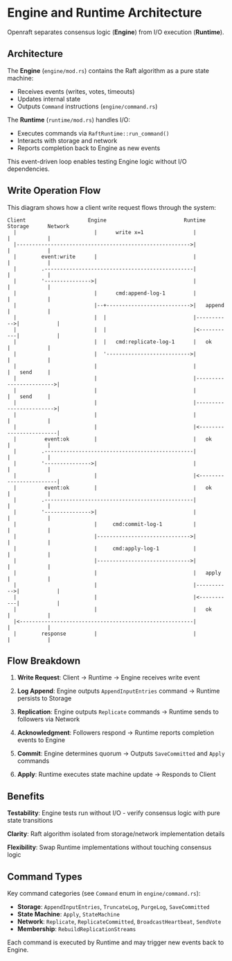 # Engine and Runtime Architecture

Openraft separates consensus logic (**Engine**) from I/O execution (**Runtime**).

## Architecture

The **Engine** (`engine/mod.rs`) contains the Raft algorithm as a pure state machine:
- Receives events (writes, votes, timeouts)
- Updates internal state
- Outputs `Command` instructions (`engine/command.rs`)

The **Runtime** (`runtime/mod.rs`) handles I/O:
- Executes commands via `RaftRuntime::run_command()`
- Interacts with storage and network
- Reports completion back to Engine as new events

This event-driven loop enables testing Engine logic without I/O dependencies.

## Write Operation Flow

This diagram shows how a client write request flows through the system:

```text
Client                    Engine                         Runtime      Storage      Network
  |                         |      write x=1                |            |            |
  |-------------------------------------------------------->|            |            |
  |        event:write      |                               |            |            |
  |        .------------------------------------------------|            |            |
  |        '--------------->|                               |            |            |
  |                         |      cmd:append-log-1         |            |            |
  |                         |--+--------------------------->|   append   |            |
  |                         |  |                            |----------->|            |
  |                         |  |                            |<-----------|            |
  |                         |  |   cmd:replicate-log-1      |   ok       |            |
  |                         |  '--------------------------->|            |            |
  |                         |                               |            |   send     |
  |                         |                               |------------------------>|
  |                         |                               |            |   send     |
  |                         |                               |------------------------>|
  |                         |                               |            |            |
  |                         |                               |<------------------------|
  |         event:ok        |                               |   ok       |            |
  |        .------------------------------------------------|            |            |
  |        '--------------->|                               |            |            |
  |                         |                               |<------------------------|
  |         event:ok        |                               |   ok       |            |
  |        .------------------------------------------------|            |            |
  |        '--------------->|                               |            |            |
  |                         |     cmd:commit-log-1          |            |            |
  |                         |------------------------------>|            |            |
  |                         |     cmd:apply-log-1           |            |            |
  |                         |------------------------------>|            |            |
  |                         |                               |   apply    |            |
  |                         |                               |----------->|            |
  |                         |                               |<-----------|            |
  |                         |                               |   ok       |            |
  |<--------------------------------------------------------|            |            |
  |        response         |                               |            |            |
```

## Flow Breakdown

1. **Write Request**: Client → Runtime → Engine receives write event

2. **Log Append**: Engine outputs `AppendInputEntries` command → Runtime persists to Storage

3. **Replication**: Engine outputs `Replicate` commands → Runtime sends to followers via Network

4. **Acknowledgment**: Followers respond → Runtime reports completion events to Engine

5. **Commit**: Engine determines quorum → Outputs `SaveCommitted` and `Apply` commands

6. **Apply**: Runtime executes state machine update → Responds to Client

## Benefits

**Testability**: Engine tests run without I/O - verify consensus logic with pure state transitions

**Clarity**: Raft algorithm isolated from storage/network implementation details

**Flexibility**: Swap Runtime implementations without touching consensus logic

## Command Types

Key command categories (see `Command` enum in `engine/command.rs`):

- **Storage**: `AppendInputEntries`, `TruncateLog`, `PurgeLog`, `SaveCommitted`
- **State Machine**: `Apply`, `StateMachine`
- **Network**: `Replicate`, `ReplicateCommitted`, `BroadcastHeartbeat`, `SendVote`
- **Membership**: `RebuildReplicationStreams`

Each command is executed by Runtime and may trigger new events back to Engine.
